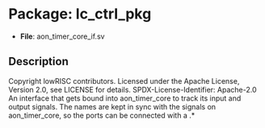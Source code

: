 # Package: lc_ctrl_pkg

- **File**: aon_timer_core_if.sv
## Description

 Copyright lowRISC contributors.
 Licensed under the Apache License, Version 2.0, see LICENSE for details.
 SPDX-License-Identifier: Apache-2.0
 An interface that gets bound into aon_timer_core to track its input and output signals. The names
 are kept in sync with the signals on aon_timer_core, so the ports can be connected with a .*


